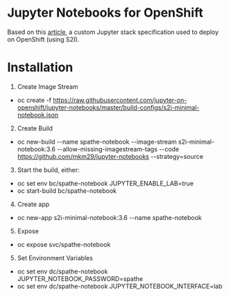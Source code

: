 # Jupyter Notebooks for OpenShift  

Based on this [article](https://github.com/jupyter-on-openshift/jupyter-notebooks), a custom Jupyter stack specification used to deploy on OpenShift (using S2I). 

# Installation

1. Create Image Stream
  * oc create -f https://raw.githubusercontent.com/jupyter-on-openshift/jupyter-notebooks/master/build-configs/s2i-minimal-notebook.json
2. Create Build
  * oc new-build --name spathe-notebook --image-stream s2i-minimal-notebook:3.6 --allow-missing-imagestream-tags --code https://github.com/mkm29/jupyter-notebooks --strategy=source
3. Start the build, either:
  * oc set env bc/spathe-notebook JUPYTER_ENABLE_LAB=true
  * oc start-build bc/spathe-notebook
4. Create app
  * oc new-app s2i-minimal-notebook:3.6 --name spathe-notebook
5. Expose  
  * oc expose svc/spathe-notebook
5. Set Environment Variables  
  * oc set env dc/spathe-notebook JUPYTER_NOTEBOOK_PASSWORD=spathe  
  * oc set env dc/spathe-notebook JUPYTER_NOTEBOOK_INTERFACE=lab  